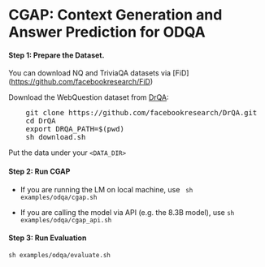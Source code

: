 
# CGAP: Context Generation and Answer Prediction for ODQA

#### Step 1: Prepare the Dataset.
You can download NQ and TriviaQA datasets via [FiD] (https://github.com/facebookresearch/FiD)

Download the WebQuestion dataset from [DrQA]():
<pre>
    git clone https://github.com/facebookresearch/DrQA.git
    cd DrQA
    export DRQA_PATH=$(pwd)
    sh download.sh
</pre>
Put the data under your `<DATA_DIR>`

#### Step 2: Run CGAP

* If you are running the LM on local machine, use
` sh examples/odqa/cgap.sh`

* If you are calling the model via API (e.g. the 8.3B model), use
`sh examples/odqa/cgap_api.sh`

#### Step 3: Run Evaluation
`sh examples/odqa/evaluate.sh`





